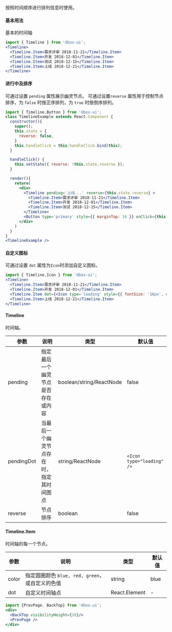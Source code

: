 
按照时间顺序进行排列信息时使用。

#### **基本用法**
基本的时间轴
```jsx
import { Timeline } from 'dbox-ui';
<Timeline>
  <Timeline.Item>需求评审 2018-11-21</Timeline.Item>
  <Timeline.Item>开发 2018-12-01</Timeline.Item>
  <Timeline.Item>测试 2018-12-15</Timeline.Item>
  <Timeline.Item>上线 2018-12-21</Timeline.Item>
</Timeline>
```

#### **进行中及排序**
可通过设置 `pending` 属性展示幽灵节点。
可通过设置`reverse` 属性用于控制节点排序，为 `false` 时按正序排列，为 `true` 时按倒序排列。
```jsx
import { Timeline,Button } from 'dbox-ui';
class TimelineExample extends React.Component {
  constructor(){
    super();
    this.state = {
      reverse: false,
    }
    this.handleClick = this.handleClick.bind(this);
  }

  handleClick() {
    this.setState({ reverse: !this.state.reverse });
  }

  render(){
    return(
      <div>
        <Timeline pending='上线...' reverse={this.state.reverse} >
          <Timeline.Item>需求评审 2018-11-21</Timeline.Item>
          <Timeline.Item>开发 2018-12-01</Timeline.Item>
          <Timeline.Item>测试 2018-12-15</Timeline.Item>
        </Timeline>
        <Button type='primary' style={{ marginTop: 16 }} onClick={this.handleClick}>转换顺序</Button>
      </div>
    )
  }
}
<TimelineExample />

```

#### **自定义图标**
可通过设置 `dot` 属性为`Icon`时添加自定义图标。
```jsx
import { Timeline,Icon } from 'dbox-ui';
<Timeline>
  <Timeline.Item>需求评审 2018-11-21</Timeline.Item>
  <Timeline.Item>开发 2018-12-01</Timeline.Item>
  <Timeline.Item dot={<Icon type='loading' style={{ fontSize: '16px', color: 'red' }} />} >测试 2018-12-15</Timeline.Item>
  <Timeline.Item>上线 2018-12-21</Timeline.Item>
</Timeline>
```

#### **Timeline**
时间轴。

| 参数      | 说明                                     | 类型       | 默认值 |
|----------|----------------------------------------|------------|-------|
| pending  | 指定最后一个幽灵节点是否存在或内容 | boolean/string/ReactNode | false  |
| pendingDot | 当最后一个幽灵节点存在时，指定其时间图点 | string/ReactNode | `<Icon type="loading" />` |
| reverse | 节点排序 | boolean | false |

#### **Timeline.Item**

时间轴的每一个节点。

| 参数      | 说明                                     | 类型       | 默认值 |
|----------|------------------------------------------|------------|-------|
| color   | 指定圆圈颜色 `blue, red, green`，或自定义的色值 | string | blue  |
| dot   | 自定义时间轴点 | React.Element | -  |


```jsx noeditor
import {PrevPage, BackTop} from 'dbox-ui';
<div>
  <BackTop visibilityHeight={20}/>
  <PrevPage />
</div>
```
